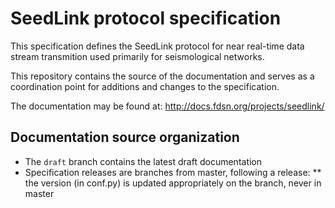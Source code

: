 # SeedLink protocol specification

This specification defines the SeedLink protocol for near real-time data stream transmition used primarily for seismological networks.

This repository contains the source of the documentation and serves as a coordination point for additions and changes to the specification.

The documentation may be found at: http://docs.fdsn.org/projects/seedlink/

## Documentation source organization

* The `draft` branch contains the latest draft documentation
* Specification releases are branches from master, following a release:
** the version (in conf.py) is updated appropriately on the branch, never in master
